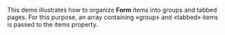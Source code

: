 This demo illustrates how to&nbsp;organize **Form** items into groups and tabbed pages. For this purpose, an&nbsp;array containing &laquo;group&raquo; and &laquo;tabbed&raquo; items is&nbsp;passed to&nbsp;the items property.